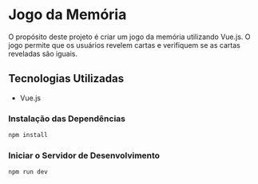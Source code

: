 # Jogo da Memória

O propósito deste projeto é criar um jogo da memória utilizando Vue.js. O jogo permite que os usuários revelem cartas e verifiquem se as cartas reveladas são iguais.

## Tecnologias Utilizadas

-   Vue.js

### Instalação das Dependências

```sh
npm install
```

### Iniciar o Servidor de Desenvolvimento

```sh
npm run dev
```
